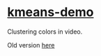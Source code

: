 # [kmeans-demo](https://pedroth.github.io/kmeans-demo/)

Clustering colors in video.

Old version [here](https://pedroth.github.io/kmeans-demo/old/index.html)
